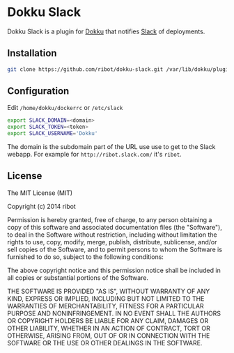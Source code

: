 # Dokku Slack

Dokku Slack is a plugin for [Dokku](https://github.com/progrium/dokku) that notifies [Slack](http://www.slack.com) of deployments.

## Installation

```sh
git clone https://github.com/ribot/dokku-slack.git /var/lib/dokku/plugins/dokku-slack
```

## Configuration

Edit `/home/dokku/dockerrc` or `/etc/slack`

```sh
export SLACK_DOMAIN=<domain>
export SLACK_TOKEN=<token>
export SLACK_USERNAME='Dokku'
```

The domain is the subdomain part of the URL use use to get to the Slack webapp. For example for `http://ribot.slack.com/` it's `ribot`.

## License

The MIT License (MIT)

Copyright (c) 2014 ribot

Permission is hereby granted, free of charge, to any person obtaining a copy
of this software and associated documentation files (the "Software"), to deal
in the Software without restriction, including without limitation the rights
to use, copy, modify, merge, publish, distribute, sublicense, and/or sell
copies of the Software, and to permit persons to whom the Software is
furnished to do so, subject to the following conditions:

The above copyright notice and this permission notice shall be included in
all copies or substantial portions of the Software.

THE SOFTWARE IS PROVIDED "AS IS", WITHOUT WARRANTY OF ANY KIND, EXPRESS OR
IMPLIED, INCLUDING BUT NOT LIMITED TO THE WARRANTIES OF MERCHANTABILITY,
FITNESS FOR A PARTICULAR PURPOSE AND NONINFRINGEMENT. IN NO EVENT SHALL THE
AUTHORS OR COPYRIGHT HOLDERS BE LIABLE FOR ANY CLAIM, DAMAGES OR OTHER
LIABILITY, WHETHER IN AN ACTION OF CONTRACT, TORT OR OTHERWISE, ARISING FROM,
OUT OF OR IN CONNECTION WITH THE SOFTWARE OR THE USE OR OTHER DEALINGS IN THE
SOFTWARE.
